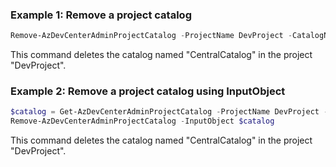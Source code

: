 ### Example 1: Remove a project catalog
```powershell
Remove-AzDevCenterAdminProjectCatalog -ProjectName DevProject -CatalogName CentralCatalog -ResourceGroupName testRg
```
This command deletes the catalog named "CentralCatalog" in the project "DevProject". 

### Example 2: Remove a project catalog using InputObject
```powershell
$catalog = Get-AzDevCenterAdminProjectCatalog -ProjectName DevProject -CatalogName CentralCatalog -ResourceGroupName testRg
Remove-AzDevCenterAdminProjectCatalog -InputObject $catalog
```
This command deletes the catalog named "CentralCatalog" in the project "DevProject". 

